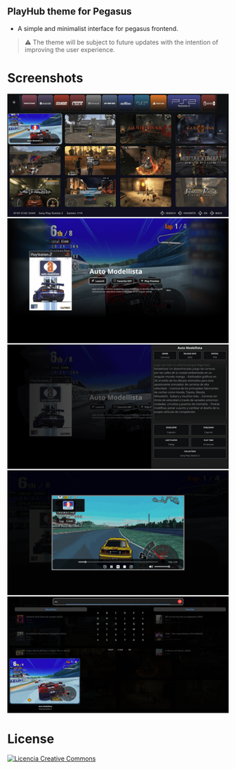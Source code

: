 ## PlayHub theme for Pegasus

- A simple and minimalist interface for pegasus frontend.

> ⚠️ The theme will be subject to future updates with the intention of improving the user experience.

# Screenshots

![screen0](https://github.com/ZagonAb/PlayHub/blob/19c086b709bcfeabe81648969b9752af1b25415a/.meta/screenshots/screen.png)
![screen1](https://github.com/ZagonAb/PlayHub/blob/3a9f4eb8d9a08b06e5c516bdd0dfbc2b66f8bec7/.meta/screenshots/screen1.png)
![screen2](https://github.com/ZagonAb/PlayHub/blob/3a9f4eb8d9a08b06e5c516bdd0dfbc2b66f8bec7/.meta/screenshots/screen2.png)
![screen3](https://github.com/ZagonAb/PlayHub/blob/19c086b709bcfeabe81648969b9752af1b25415a/.meta/screenshots/screen3.png)
![screen4](https://github.com/ZagonAb/PlayHub/blob/19c086b709bcfeabe81648969b9752af1b25415a/.meta/screenshots/screen4.png)
 
# License
<a rel="license" href="http://creativecommons.org/licenses/by-nc-sa/4.0/"><img alt="Licencia Creative Commons" style="border-width:0" src="https://i.creativecommons.org/l/by-nc-sa/4.0/88x31.png" /></a><br /><a rel="license" href="http://creativecommons.org/licenses/by-nc-sa/4.0/"></a>
